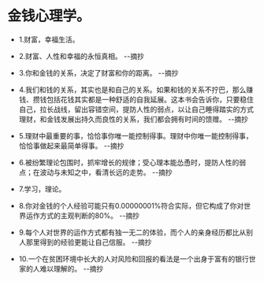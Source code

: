 # 金钱心理学。

- 1.财富，幸福生活。

- 2.财富、人性和幸福的永恒真相。 --摘抄

- 3.你和金钱的关系，决定了财富和你的距离。 --摘抄

- 4.我们和钱的关系，其实也是和自己的关系。如果和钱的关系不拧巴，那么赚钱、攒钱包括花钱其实都是一种舒适的自我延展。这本书会告诉你，只要稳住自己，拉长战线，留出容错空间，提防人性的弱点，以让自己睡得踏实的方式理财，和金钱发展出持久而良性的关系，我们都会拥有时间的馈赠。 --摘抄

- 5.理财中最重要的事，恰恰事你唯一能控制得事。理财中你唯一能控制得事，恰恰事做起来最简单得事。 --摘抄

- 6.被纷繁理论包围时，抓牢增长的规律；受心理本能怂恿时，提防人性的弱点；在波动与未知之中，看清长远的走势。 --摘抄

- 7.学习，理论。

- 8.你对金钱的个人经验可能只有0.00000001%符合实际，但它构成了你对世界运作方式的主观判断的80%。 --摘抄

- 9.每个人对世界的运作方式都有独一无二的体验，而个人的亲身经历都比从别人那里得到的经验更能让自己信服。 --摘抄

- 10.一个在贫困环境中长大的人对风险和回报的看法是一个出身于富有的银行世家的人难以理解的。 --摘抄
